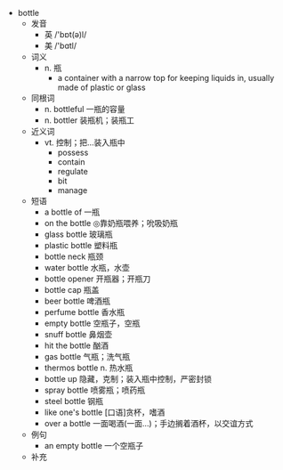 - bottle
  - 发音
    - 英 /'bɒt(ə)l/
    - 美 /'bɑtl/
  - 词义
    - n. 瓶
      - a container with a narrow top for keeping liquids in, usually made of plastic or glass
  - 同根词
    - n. bottleful 一瓶的容量
    - n. bottler 装瓶机；装瓶工
  - 近义词
    - vt. 控制；把…装入瓶中
      - possess
      - contain
      - regulate
      - bit
      - manage
  - 短语
    - a bottle of 一瓶
    - on the bottle ◎靠奶瓶喂养；吮吸奶瓶
    - glass bottle 玻璃瓶
    - plastic bottle 塑料瓶
    - bottle neck 瓶颈
    - water bottle 水瓶，水壶
    - bottle opener 开瓶器；开瓶刀
    - bottle cap 瓶盖
    - beer bottle 啤酒瓶
    - perfume bottle 香水瓶
    - empty bottle 空瓶子，空瓶
    - snuff bottle 鼻烟壶
    - hit the bottle 酗酒
    - gas bottle 气瓶；洗气瓶
    - thermos bottle n. 热水瓶
    - bottle up 隐藏，克制；装入瓶中控制，严密封锁
    - spray bottle 喷雾瓶；喷药瓶
    - steel bottle 钢瓶
    - like one's bottle [口语]贪杯，嗜酒
    - over a bottle 一面喝酒(一面…)；手边搁着酒杯，以交谊方式
  - 例句
    - an empty bottle 一个空瓶子
  - 补充